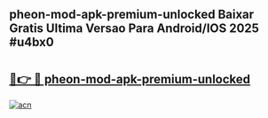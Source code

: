 ## pheon-mod-apk-premium-unlocked Baixar Gratis Ultima Versao Para Android/IOS 2025 #u4bx0

# <h2><a href="https://ainizakaria.my?title=pheon-mod-apk-premium-unlocked&ref=20M">🔗👉 🔴 pheon-mod-apk-premium-unlocked</a></h2>

[![acn](https://github.com/user-attachments/assets/0f9c940e-d8b0-45ae-aac7-cd30a18b3e1c)](https://ainizakaria.my?title=pheon-mod-apk-premium-unlocked&ref=20M)

